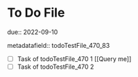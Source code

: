 # To Do File

due:: 2022-09-10

metadatafield:: todoTestFile_470\_83

- [ ] Task of todoTestFile_470 1 [[Query me]]
- [ ] Task of todoTestFile_470 2

